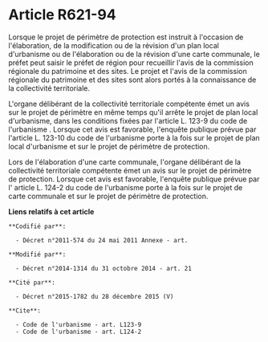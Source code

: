 # Article R621-94

Lorsque le projet de périmètre de protection est instruit à l'occasion de l'élaboration, de la modification ou de la révision
d'un plan local d'urbanisme ou de l'élaboration ou de la révision d'une carte communale, le préfet peut saisir le préfet de
région pour recueillir l'avis de la commission régionale du patrimoine et des sites. Le projet et l'avis de la commission
régionale du patrimoine et des sites sont alors portés à la connaissance de la collectivité territoriale. 

L'organe délibérant de la collectivité territoriale compétente émet un avis sur le projet de périmètre en même temps qu'il
arrête le projet de plan local d'urbanisme, dans les conditions fixées par l'article L. 123-9 du code de l'urbanisme
. Lorsque cet avis est favorable, l'enquête publique prévue par l'article L. 123-10 du code de l'urbanisme porte à la fois
sur le projet de plan local d'urbanisme et sur le projet de périmètre de protection. 

Lors de l'élaboration d'une carte communale, l'organe délibérant de la collectivité territoriale compétente émet un avis sur
le projet de périmètre de protection. Lorsque cet avis est favorable, l'enquête publique prévue par l'
article L. 124-2 du code de l'urbanisme
porte à la fois sur le projet de carte communale et sur le projet de périmètre de protection.

**Liens relatifs à cet article**

	**Codifié par**:

	  - Décret n°2011-574 du 24 mai 2011 Annexe - art.

	**Modifié par**:

	  - Décret n°2014-1314 du 31 octobre 2014 - art. 21

	**Cité par**:

	  - Décret n°2015-1782 du 28 décembre 2015 (V)

	**Cite**:

	  - Code de l'urbanisme - art. L123-9
	  - Code de l'urbanisme - art. L124-2
